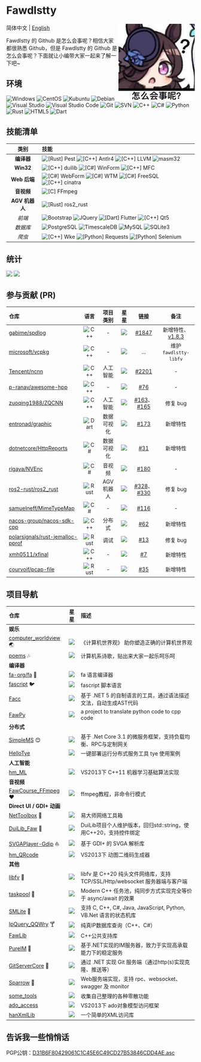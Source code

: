 # Fawdlstty <!--[求职中](https://github.com/fawdlstty/I_AM_LOOKING_FOR_A_JOB)-->

<img align="right" src="imgs/rice_shower.jpg" />

简体中文 | [English](./README.en.md)

Fawdlstty 的 Github 是怎么会事呢？相信大家都很熟悉 Github，但是 Fawdlstty 的 Github 是怎么会事呢？下面就让小编带大家一起来了解一下吧~

## 环境

![Windows](https://img.shields.io/badge/-Windows-0078D6?style=flat-square&logo=windows&logoColor=white)
![CentOS](https://img.shields.io/badge/-CentOS-262577?style=flat-square&logo=centos&logoColor=white)
![Kubuntu](https://img.shields.io/badge/-Kubuntu-0079c1?style=flat-square&logo=kubuntu&logoColor=white)
![Debian](https://img.shields.io/badge/-Debian-a80030?style=flat-square&logo=debian&logoColor=white)
![Visual Studio](https://img.shields.io/badge/-Visual_Studio-5C2D91?style=flat-square&logo=visual-studio&logoColor=white)
![Visual Studio Code](https://img.shields.io/badge/-Visual_Studio_Code-007ACC?style=flat-square&logo=visual-studio-code&logoColor=white)
![Git](https://img.shields.io/badge/-Git-F05032?style=flat-square&logo=git&logoColor=white)
![SVN](https://img.shields.io/badge/-SVN-7E9BC7?style=flat-square&logo=subversion&logoColor=white)
![C++](https://img.shields.io/badge/-C%2b%2b-6093ca?style=flat-square&logo=C%2b%2b&logoColor=white)
![C#](https://img.shields.io/badge/-C%23-964a93?style=flat-square&logo=.NET&logoColor=white)
![Python](https://img.shields.io/badge/-Python-336fa1?style=flat-square&logo=Python&logoColor=white)
![Rust](https://img.shields.io/badge/-Rust-f64a00?style=flat-square&logo=Rust&logoColor=white)
![HTML5](https://img.shields.io/badge/-HTML5-E34F26?style=flat-square&logo=html5&logoColor=white)
![Dart](https://img.shields.io/badge/-Dart-0b7af0?style=flat-square&logo=Dart&logoColor=white)

## 技能清单

|      类别      | 技能                                                                                                                                                                                                                                                                                                                                                                                                                                               |
| :------------: | :------------------------------------------------------------------------------------------------------------------------------------------------------------------------------------------------------------------------------------------------------------------------------------------------------------------------------------------------------------------------------------------------------------------------------------------------- |
|   **编译器**   | ![[Rust] Pest](https://img.shields.io/badge/Rust-Pest-f44339?style=flat-square&logo=Rust&logoColor=white) ![[C++] Antlr4](https://img.shields.io/badge/C++-Antlr4-ef2e24?style=flat-square&logo=c%2b%2b&logoColor=white) ![[C++] LLVM](https://img.shields.io/badge/C++-LLVM-666985?style=flat-square&logo=C%2b%2b&logoColor=white) ![masm32](https://img.shields.io/badge/Assembly-masm32-d9de82?style=flat-square&logo=windows&logoColor=white)  |
|   **Win32**    | ![[C++] duilib](https://img.shields.io/badge/C++-duilib-0b7af0?style=flat-square&logo=C%2b%2b&logoColor=white) ![[C#] WinForm](https://img.shields.io/badge/C%23-WinForm-fbc010?style=flat-square&logo=.NET&logoColor=white) ![[C++] MFC](https://img.shields.io/badge/C++-MFC-b12010?style=flat-square&logo=C%2b%2b&logoColor=white)                                                                                                              |
|  **Web 后端**  | ![[C#] WebForm](https://img.shields.io/badge/C%23-WebForm-1c93cd?style=flat-square&logo=.NET&logoColor=white) ![[C#] WTM](https://img.shields.io/badge/C%23-WTM-5c99ff?style=flat-square&logo=.NET&logoColor=white) ![[C#] FreeSQL](https://img.shields.io/badge/C%23-FreeSQL-f68243?style=flat-square&logo=.NET&logoColor=white) ![[C++] cinatra](https://img.shields.io/badge/C++-cinatra-00681c?style=flat-square&logo=C%2b%2b&logoColor=white) |
|   **音视频**   | ![[C] FFmpeg](https://img.shields.io/badge/C-FFmpeg-660033?style=flat-square&logo=c&logoColor=white)                                                                                                                                                                                                                                                                                                                                               |
| **AGV 机器人** | ![[Rust] ros2_rust](https://img.shields.io/badge/Rust-ros2_rust-0099ff?style=flat-square&logo=rust&logoColor=white)                                                                                                                                                                                                                                                                                                                                |
|     *前端*     | ![Bootstrap](https://img.shields.io/badge/-Bootstrap-563D7C?style=flat-square&logo=bootstrap&logoColor=white) ![JQuery](https://img.shields.io/badge/-JQuery-blue?style=flat-square&logo=jquery&logoColor=white) ![[Dart] Flutter](https://img.shields.io/badge/Dart-Flutter-00c7fa?style=flat-square&logo=flutter&logoColor=white) ![[C++] Qt5](https://img.shields.io/badge/C++-Qt5-41cd52?style=flat-square&logo=C%2b%2b&logoColor=white)       |
|    *数据库*    | ![PostgreSQL](https://img.shields.io/badge/-PostgreSQL-2f6190?style=flat-square&logo=postgresql&logoColor=white) ![TimescaleDB](https://img.shields.io/badge/-TimescaleDB-ac8414?style=flat-square&logo=timescale&logoColor=white) ![MySQL](https://img.shields.io/badge/-MySQL-235379?style=flat-square&logo=mysql&logoColor=white) ![SQLite3](https://img.shields.io/badge/-SQLite3-0d7eca?style=flat-square&logo=sqlite&logoColor=white)        |
|     *爬虫*     | ![[C++] Wke](https://img.shields.io/badge/C++-Wke-426166?style=flat-square&logo=C%2b%2b&logoColor=white) ![[Python] Requests](https://img.shields.io/badge/Python-Requests-333333?style=flat-square&logo=Python&logoColor=white) ![[Python] Selenium](https://img.shields.io/badge/Python-Selenium-43ae2a?style=flat-square&logo=Python&logoColor=white)                                                                                           |

## 统计

<!--<img style="width: 480px;" src="https://github-readme-stats-one-bice.vercel.app/api?username=fawdlstty&theme=dracula&show_icons=true&count_private=true&include_all_commits=true&locale=cn&line_height=24&bg_color=00000010&text_color=c78944&role=OWNER,COLLABORATOR,ORGANIZATION_MEMBER" />

哈哈，开个玩笑，没这么多Star。来个正确的：-->

<p>
<img style="width: 480px;" src="https://github-readme-stats.vercel.app/api?username=fawdlstty&theme=dracula&show_icons=true&count_private=true&include_all_commits=true&locale=cn&line_height=24&bg_color=00000010&text_color=c78944" />
<img src="https://github-readme-stats.vercel.app/api/top-langs/?username=fawdlstty&theme=dracula&layout=compact&locale=cn&langs_count=10&bg_color=00000010&text_color=c78944&hide=HTML,CSS" />
</p>

## 参与贡献 (PR)

| 仓库                                                                                    |                                                语言                                                 |  项目类别  |                                              星星                                               |                                                       链接                                                       |                                   备注                                   |
| :-------------------------------------------------------------------------------------- | :-------------------------------------------------------------------------------------------------: | :--------: | :---------------------------------------------------------------------------------------------: | :--------------------------------------------------------------------------------------------------------------: | :----------------------------------------------------------------------: |
| [gabime/spdlog](https://github.com/gabime/spdlog)                                       | ![C++](https://img.shields.io/badge/-C%2b%2b-6093ca?style=flat-square&logo=C%2b%2b&logoColor=white) |     -      |          ![](https://img.shields.io/github/stars/gabime/spdlog.svg?style=flat-square)           |                               [#1847](https://github.com/gabime/spdlog/pull/1847)                                | 新增特性、[v1.8.3](https://github.com/gabime/spdlog/releases/tag/v1.8.3) |
| [microsoft/vcpkg](https://github.com/microsoft/vcpkg)                                   | ![C++](https://img.shields.io/badge/-C%2b%2b-6093ca?style=flat-square&logo=C%2b%2b&logoColor=white) |     -      |         ![](https://img.shields.io/github/stars/microsoft/vcpkg.svg?style=flat-square)          |                                                       ...                                                        |                          维护 `fawdlstty-libfv`                          |
| [Tencent/ncnn](https://github.com/Tencent/ncnn)                                         | ![C++](https://img.shields.io/badge/-C%2b%2b-6093ca?style=flat-square&logo=C%2b%2b&logoColor=white) |  人工智能  |           ![](https://img.shields.io/github/stars/Tencent/ncnn.svg?style=flat-square)           |                                [#2201](https://github.com/Tencent/ncnn/pull/2201)                                |                                    -                                     |
| [p-ranav/awesome-hpp](https://github.com/p-ranav/awesome-hpp)                           | ![C++](https://img.shields.io/badge/-C%2b%2b-6093ca?style=flat-square&logo=C%2b%2b&logoColor=white) |     -      |       ![](https://img.shields.io/github/stars/p-ranav/awesome-hpp.svg?style=flat-square)        |                              [#76](https://github.com/p-ranav/awesome-hpp/pull/76)                               |                                    -                                     |
| [zuoqing1988/ZQCNN](https://github.com/zuoqing1988/ZQCNN)                               | ![C++](https://img.shields.io/badge/-C%2b%2b-6093ca?style=flat-square&logo=C%2b%2b&logoColor=white) |  人工智能  |        ![](https://img.shields.io/github/stars/zuoqing1988/ZQCNN.svg?style=flat-square)         |   [#163](https://github.com/zuoqing1988/ZQCNN/pull/163)、[#165](https://github.com/zuoqing1988/ZQCNN/pull/165)   |                                 修复 bug                                 |
| [entronad/graphic](https://github.com/entronad/graphic)                                 |   ![Dart](https://img.shields.io/badge/-Dart-0b7af0?style=flat-square&logo=Dart&logoColor=white)    | 数据可视化 |         ![](https://img.shields.io/github/stars/entronad/graphic.svg?style=flat-square)         |                               [#173](https://github.com/entronad/graphic/pull/173)                               |                                 新增特性                                 |
| [dotnetcore/HttpReports](https://github.com/dotnetcore/HttpReports)                     |    ![C#](https://img.shields.io/badge/-C%23-964a93?style=flat-square&logo=.NET&logoColor=white)     | 数据可视化 |      ![](https://img.shields.io/github/stars/dotnetcore/HttpReports.svg?style=flat-square)      |                             [#31](https://github.com/dotnetcore/HttpReports/pull/31)                             |                                 新增特性                                 |
| [rigaya/NVEnc](https://github.com/rigaya/NVEnc)                                         |    ![C#](https://img.shields.io/badge/-C%23-964a93?style=flat-square&logo=.NET&logoColor=white)     |   音视频   |           ![](https://img.shields.io/github/stars/rigaya/NVEnc.svg?style=flat-square)           |                                 [#180](https://github.com/rigaya/NVEnc/pull/180)                                 |                                    -                                     |
| [ros2-rust/ros2_rust](https://github.com/ros2-rust/ros2_rust)                           |   ![Rust](https://img.shields.io/badge/-Rust-f64a00?style=flat-square&logo=Rust&logoColor=white)    | AGV 机器人 |       ![](https://img.shields.io/github/stars/ros2-rust/ros2_rust.svg?style=flat-square)        | [#328](https://github.com/ros2-rust/ros2_rust/pull/328)、[#330](https://github.com/ros2-rust/ros2_rust/pull/330) |                                 修复 bug                                 |
| [samuelneff/MimeTypeMap](https://github.com/samuelneff/MimeTypeMap)                     |    ![C#](https://img.shields.io/badge/-C%23-964a93?style=flat-square&logo=.NET&logoColor=white)     |     -      |      ![](https://img.shields.io/github/stars/samuelneff/MimeTypeMap.svg?style=flat-square)      |                            [#116](https://github.com/samuelneff/MimeTypeMap/pull/116)                            |                                    -                                     |
| [nacos-group/nacos-sdk-cpp](https://github.com/nacos-group/nacos-sdk-cpp)               | ![C++](https://img.shields.io/badge/-C%2b%2b-6093ca?style=flat-square&logo=C%2b%2b&logoColor=white) |   分布式   |    ![](https://img.shields.io/github/stars/nacos-group/nacos-sdk-cpp.svg?style=flat-square)     |                           [#62](https://github.com/nacos-group/nacos-sdk-cpp/pull/62)                            |                                 新增特性                                 |
| [polarsignals/rust-jemalloc-pprof](https://github.com/polarsignals/rust-jemalloc-pprof) |   ![Rust](https://img.shields.io/badge/-Rust-f64a00?style=flat-square&logo=Rust&logoColor=white)    |    调试    | ![](https://img.shields.io/github/stars/polarsignals/rust-jemalloc-pprof.svg?style=flat-square) |                        [#13](https://github.com/polarsignals/rust-jemalloc-pprof/pull/13)                        |                                 修复 bug                                 |
| [xmh0511/xfinal](https://github.com/xmh0511/xfinal)                                     | ![C++](https://img.shields.io/badge/-C%2b%2b-6093ca?style=flat-square&logo=C%2b%2b&logoColor=white) |     -      |          ![](https://img.shields.io/github/stars/xmh0511/xfinal.svg?style=flat-square)          |                                  [#7](https://github.com/xmh0511/xfinal/pull/7)                                  |                                 新增特性                                 |
| [courvoif/pcap-file](https://github.com/courvoif/pcap-file)                             |   ![Rust](https://img.shields.io/badge/-Rust-f64a00?style=flat-square&logo=Rust&logoColor=white)    |     -      |        ![](https://img.shields.io/github/stars/courvoif/pcap-file.svg?style=flat-square)        |                               [#35](https://github.com/courvoif/pcap-file/pull/35)                               |                                 新增特性                                 |

## 项目导航

| 仓库                                                                               |                                            星星                                             | 描述                                                                        |
| :--------------------------------------------------------------------------------- | :-----------------------------------------------------------------------------------------: | :-------------------------------------------------------------------------- |
| <b>娱乐</b>                                                                        |                                                                                             |                                                                             |
| [computer_worldview](https://github.com/fawdlstty/computer_worldview) :earth_asia: | ![](https://img.shields.io/github/stars/fawdlstty/computer_worldview.svg?style=flat-square) | 《计算机世界观》 助你塑造正确的计算机世界观                                 |
| [poems](https://github.com/fawdlstty/poems) :notes:                                |       ![](https://img.shields.io/github/stars/fawdlstty/poems.svg?style=flat-square)        | 计算机系诗歌，贴出来大家一起乐呵乐呵                                        |
| <b>编译器</b>                                                                      |                                                                                             |                                                                             |
| [fa-org/fa](https://github.com/fa-org/fa) :rabbit:                                 |          ![](https://img.shields.io/github/stars/fa-org/fa.svg?style=flat-square)           | fa 语言编译器                                                               |
| [fascript](https://github.com/fawdlstty/fascript) :bird:                           |      ![](https://img.shields.io/github/stars/fawdlstty/fascript.svg?style=flat-square)      | fascript 脚本语言                                                           |
| [Facc](https://github.com/fawdlstty/Facc)                                          |        ![](https://img.shields.io/github/stars/fawdlstty/Facc.svg?style=flat-square)        | 基于 .NET 5 的自制语言的工具，通过语法描述文法，自动生成AST代码             |
| [FawPy](https://github.com/fawdlstty/FawPy)                                        |       ![](https://img.shields.io/github/stars/fawdlstty/FawPy.svg?style=flat-square)        | a project to translate python code to cpp code                              |
| <b>分布式</b>                                                                      |                                                                                             |                                                                             |
| [SimpleMS](https://github.com/fawdlstty/SimpleMS) :blush:                          |      ![](https://img.shields.io/github/stars/fawdlstty/SimpleMS.svg?style=flat-square)      | 基于 .Net Core 3.1 的微服务框架，支持负载均衡、RPC与定制网关                |
| [HelloTye](https://github.com/fawdlstty/HelloTye)                                  |      ![](https://img.shields.io/github/stars/fawdlstty/HelloTye.svg?style=flat-square)      | 一键部署运行分布式服务工具 tye 使用案例                                     |
| <b>人工智能</b>                                                                    |                                                                                             |                                                                             |
| [hm_ML](https://github.com/fawdlstty/hm_ML)                                        |       ![](https://img.shields.io/github/stars/fawdlstty/hm_ML.svg?style=flat-square)        | VS2013下 C++11 机器学习基础算法实现                                         |
| <b>音视频</b>                                                                      |                                                                                             |                                                                             |
| [FawCourse_FFmpeg](https://github.com/fawdlstty/FawCourse_FFmpeg) :heart:          |  ![](https://img.shields.io/github/stars/fawdlstty/FawCourse_FFmpeg.svg?style=flat-square)  | ffmpeg教程，非命令行模式                                                    |
| <b style="white-space: nowrap;">Direct UI / GDI+ 动画</b>                          |                                                                                             |                                                                             |
| [NetToolbox](https://github.com/fawdlstty/NetToolbox) :wrench:                     |     ![](https://img.shields.io/github/stars/fawdlstty/NetToolbox.svg?style=flat-square)     | 易大师网络工具箱                                                            |
| [DuiLib_Faw](https://github.com/fawdlstty/DuiLib_Faw) :art:                        |     ![](https://img.shields.io/github/stars/fawdlstty/DuiLib_Faw.svg?style=flat-square)     | DuiLib项目个人维护版本，回归std::string，使用C++20，支持控件绑定            |
| [SVGAPlayer-Gdip](https://github.com/fawdlstty/SVGAPlayer-Gdip) :sailboat:         |  ![](https://img.shields.io/github/stars/fawdlstty/SVGAPlayer-Gdip.svg?style=flat-square)   | 基于 GDI+ 的 SVGA 解析库                                                    |
| [hm_QRcode](https://github.com/fawdlstty/hm_QRcode)                                |     ![](https://img.shields.io/github/stars/fawdlstty/hm_QRcode.svg?style=flat-square)      | VS2013下 动图二维码生成器                                                   |
| <b>其他</b>                                                                        |                                                                                             |                                                                             |
| [libfv](https://github.com/fawdlstty/libfv) :dolphin:                              |       ![](https://img.shields.io/github/stars/fawdlstty/libfv.svg?style=flat-square)        | libfv 是 C++20 纯头文件网络库，支持 TCP/SSL/Http/websocket 服务器端与客户端 |
| [taskpool](https://github.com/fawdlstty/taskpool) :basketball:                     |      ![](https://img.shields.io/github/stars/fawdlstty/taskpool.svg?style=flat-square)      | Modern C++ 任务池，纯同步方式实现完全等价于 async/await 的效果              |
| [SMLite](https://github.com/fawdlstty/SMLite) :vertical_traffic_light:             |       ![](https://img.shields.io/github/stars/fawdlstty/SMLite.svg?style=flat-square)       | 支持 C, C++, C#, Java, JavaScript, Python, VB.Net 语言的状态机库            |
| [IpQuery_QQWry](https://github.com/fawdlstty/IpQuery_QQWry) :cocktail:             |   ![](https://img.shields.io/github/stars/fawdlstty/IpQuery_QQWry.svg?style=flat-square)    | 纯真IP数据库查询（C++、C#）                                                 |
| [FawLib](https://github.com/fawdlstty/FawLib)                                      |       ![](https://img.shields.io/github/stars/fawdlstty/FawLib.svg?style=flat-square)       | C++公共支持库                                                               |
| [PureIM](https://github.com/fawdlstty/PureIM) :watermelon:                         |       ![](https://img.shields.io/github/stars/fawdlstty/PureIM.svg?style=flat-square)       | 基于.NET实现的IM服务器，致力于实现高承载能力下的稳定服务                    |
| [GitServerCore](https://github.com/fawdlstty/GitServerCore) :cherries:             |   ![](https://img.shields.io/github/stars/fawdlstty/GitServerCore.svg?style=flat-square)    | 通过 .NET 实现 Git 服务端（通过http(s)实现克隆、推送等）                    |
| [Sparrow](https://github.com/fawdlstty/Sparrow) :poultry_leg:                      |      ![](https://img.shields.io/github/stars/fawdlstty/Sparrow.svg?style=flat-square)       | Web服务端实现，支持 rpc、websocket、swagger 及 monitor                      |
| [some_tools](https://github.com/fawdlstty/some_tools)                              |     ![](https://img.shields.io/github/stars/fawdlstty/some_tools.svg?style=flat-square)     | 收集自己整理的各种零散功能                                                  |
| [ado_access](https://github.com/fawdlstty/ado_access)                              |     ![](https://img.shields.io/github/stars/fawdlstty/ado_access.svg?style=flat-square)     | VS2013下 ado对象模型访问框架                                                |
| [hanXmlLib](https://github.com/fawdlstty/hanXmlLib)                                |     ![](https://img.shields.io/github/stars/fawdlstty/hanXmlLib.svg?style=flat-square)      | 一个简单的XML访问库                                                         |

## 告诉我一些悄悄话

<!--https://keys.openpgp.org/vks/v1/by-fingerprint/A2E75A4FADAABBF350EAC21430777113C577FD6C-->
PGP公钥：[D31B6F80429061C1C45E6C49CD27B53846CDD4AE.asc](https://raw.githubusercontent.com/fawdlstty/fawdlstty/master/D31B6F80429061C1C45E6C49CD27B53846CDD4AE.asc)

<!--## 饿饿，饭饭

[投喂](donate.jpg)-->
